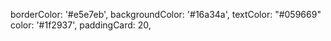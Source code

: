 borderColor: '#e5e7eb',
backgroundColor: '#16a34a',
textColor: "#059669"
color: '#1f2937',
paddingCard: 20,
